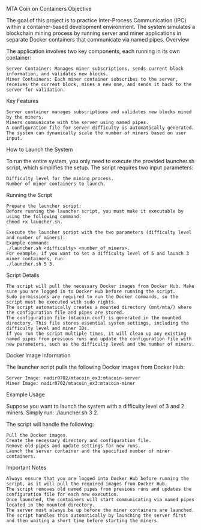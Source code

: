 MTA Coin on Containers
Objective

The goal of this project is to practice Inter-Process Communication (IPC) within a container-based development environment. The system simulates a blockchain mining process by running server and miner applications in separate Docker containers that communicate via named pipes.
Overview

The application involves two key components, each running in its own container:

    Server Container: Manages miner subscriptions, sends current block information, and validates new blocks.
    Miner Containers: Each miner container subscribes to the server, receives the current block, mines a new one, and sends it back to the server for validation.

Key Features

    Server container manages subscriptions and validates new blocks mined by the miners.
    Miners communicate with the server using named pipes.
    A configuration file for server difficulty is automatically generated.
    The system can dynamically scale the number of miners based on user input.

How to Launch the System

To run the entire system, you only need to execute the provided launcher.sh script, which simplifies the setup. The script requires two input parameters:

    Difficulty level for the mining process.
    Number of miner containers to launch.

Running the Script

    Prepare the launcher script:
    Before running the launcher script, you must make it executable by using the following command:
    chmod +x launcher.sh.

    Execute the launcher script with the two parameters (difficulty level and number of miners):
    Example command:
    ./launcher.sh <difficulty> <number_of_miners>.
    For example, if you want to set a difficulty level of 5 and launch 3 miner containers, run:
    ./launcher.sh 5 3.

Script Details

    The script will pull the necessary Docker images from Docker Hub. Make sure you are logged in to Docker Hub before running the script.
    Sudo permissions are required to run the Docker commands, so the script must be executed with sudo rights.
    The script automatically creates a mounted directory (mnt/mta/) where the configuration file and pipes are stored.
    The configuration file (mtacoin.conf) is generated in the mounted directory. This file stores essential system settings, including the difficulty level and miner IDs.
    If you run the script multiple times, it will clean up any existing named pipes from previous runs and update the configuration file with new parameters, such as the difficulty level and the number of miners.

Docker Image Information

The launcher script pulls the following Docker images from Docker Hub:

    Server Image: nadir0702/mtacoin_ex3:mtacoin-server
    Miner Image: nadir0702/mtacoin_ex3:mtacoin-miner

Example Usage

Suppose you want to launch the system with a difficulty level of 3 and 2 miners. Simply run:
./launcher.sh 3 2.

The script will handle the following:

    Pull the Docker images.
    Create the necessary directory and configuration file.
    Remove old pipes and update settings for new runs.
    Launch the server container and the specified number of miner containers.

Important Notes

    Always ensure that you are logged into Docker Hub before running the script, as it will pull the required images from Docker Hub.
    The script removes old named pipes from previous runs and updates the configuration file for each new execution.
    Once launched, the containers will start communicating via named pipes located in the mounted directory.
    The server must always be up before the miner containers are launched. The script handles this automatically by launching the server first and then waiting a short time before starting the miners.
